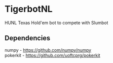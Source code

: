 # TigerbotNL
HUNL Texas Hold'em bot to compete with Slumbot

## Dependencies
numpy - https://github.com/numpy/numpy  
pokerkit - https://github.com/uoftcprg/pokerkit
